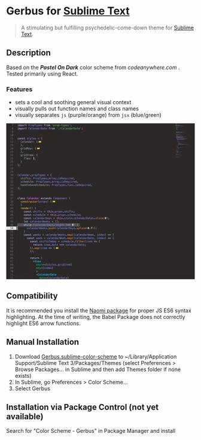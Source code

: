 # Gerbus for [Sublime Text](http://sublimetext.com)

> A stimulating but fulfilling psychedelic-come-down theme for [Sublime Text](http://sublimetext.com).

## Description
Based on the ***Pastel On Dark*** color scheme from *codeanywhere.com* . 
Tested primarily using React. 
### Features
* sets a cool and soothing general visual context
* visually pulls out function names and class names
* visually separates `js` (purple/orange) from `jsx` (blue/green)

![Screenshot](https://github.com/gerbus/sublime-color-scheme/raw/master/sample.png)

## Compatibility
It is recommended you install the [Naomi package](https://github.com/borela/naomi#installing-using-package-control) for proper JS ES6 syntax highlighting. At the time of writing, the Babel Package does not correctly highlight ES6 arrow functions.

## Manual Installation
1. Download [Gerbus.sublime-color-scheme](https://raw.githubusercontent.com/gerbus/sublime-color-scheme/master/Gerbus.sublime-color-scheme) to ~/Library/Application Support/Sublime Text 3/Packages/Themes (select Preferences > Browse Packages... in Sublime and then add Themes folder if none exists)
2. In Sublime, go Preferences > Color Scheme...
3. Select Gerbus

## Installation via Package Control (not yet available)
Search for "Color Scheme - Gerbus" in Package Manager and install
